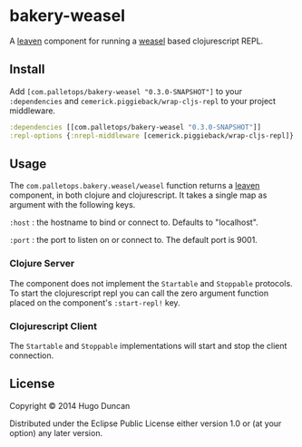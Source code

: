 # bakery-weasel

A [leaven][leaven] component for running a [weasel][weasel] based
clojurescript REPL.

## Install

Add `[com.palletops/bakery-weasel "0.3.0-SNAPSHOT"]` to your
`:dependencies` and `cemerick.piggieback/wrap-cljs-repl` to your project middleware.

```clj
:dependencies [[com.palletops/bakery-weasel "0.3.0-SNAPSHOT"]]
:repl-options {:nrepl-middleware [cemerick.piggieback/wrap-cljs-repl]}
```
## Usage

The `com.palletops.bakery.weasel/weasel` function returns a
[leaven][leaven] component, in both clojure and clojurescript.  It
takes a single map as argument with the following keys.

`:host`
: the hostname to bind or connect to.  Defaults to "localhost".

`:port`
: the port to listen on or connect to.  The default port is 9001.

### Clojure Server

The component does not implement the `Startable` and `Stoppable`
protocols.  To start the clojurescript repl you can call the zero
argument function placed on the component's `:start-repl!` key.

### Clojurescript Client

The `Startable` and `Stoppable` implementations will start and stop
the client connection.

## License

Copyright © 2014 Hugo Duncan

Distributed under the Eclipse Public License either version 1.0 or (at
your option) any later version.

[weasel]:https://github.com/tomjakubowski/weasel "Weasel websocket based repl"
[leaven]:https://github.com/palletops/leaven "Leaven component library"
[ring]:https://github.com/ring-clojure/ring "Ring"

